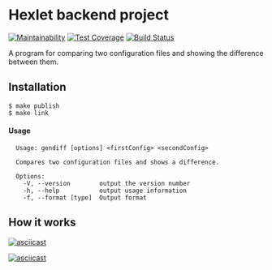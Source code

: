 # Hexlet backend project 
[![Maintainability](https://api.codeclimate.com/v1/badges/97fed6d13d1189f2d4ce/maintainability)](https://codeclimate.com/github/VaselisaS/backend-project-lvl2/maintainability) [![Test Coverage](https://api.codeclimate.com/v1/badges/97fed6d13d1189f2d4ce/test_coverage)](https://codeclimate.com/github/VaselisaS/backend-project-lvl2/test_coverage) [![Build Status](https://travis-ci.org/VaselisaS/backend-project-lvl2.svg?branch=master)](https://travis-ci.org/VaselisaS/backend-project-lvl2)

A program for comparing two configuration files and showing the difference between them.
## Installation
```
$ make publish
$ make link
```

#### Usage

```
  Usage: gendiff [options] <firstConfig> <secondConfig>

  Compares two configuration files and shows a difference.

  Options:
    -V, --version        output the version number
    -h, --help           output usage information
    -f, --format [type]  Output format
```

## How it works
[![asciicast](https://asciinema.org/a/8cxt5puVWqIoxwylSg5LNfWll.svg)](https://asciinema.org/a/8cxt5puVWqIoxwylSg5LNfWll)

[![asciicast](https://asciinema.org/a/SGV51qEs7xSQXmTou8A3BDpuJ.svg)](https://asciinema.org/a/SGV51qEs7xSQXmTou8A3BDpuJ)